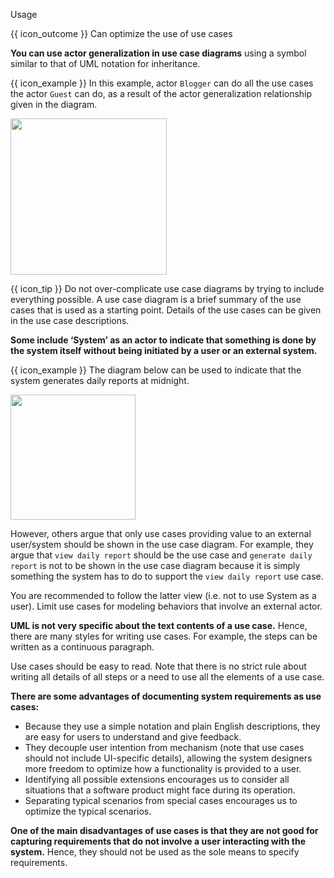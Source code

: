 <span id="title">Usage</span>

<span id="prereqs"></span>

<span id="outcomes">{{ icon_outcome }} Can optimize the use of use cases</span>

<div id="body">

**You can use actor generalization in use case diagrams** using a symbol similar to that of UML notation for inheritance. 

<box>

{{ icon_example }} In this example, actor `Blogger` can do all the use cases the actor `Guest` can do, as a result of the actor generalization relationship given in the diagram.

<img src="{{baseUrl}}/specifyingRequirements/useCases/usage/images/actorGeneralisation.png" height="250" />
</box>

{{ icon_tip }} Do not over-complicate use case diagrams by trying to include everything possible. A use case diagram is a brief summary of the use cases that is used as a starting point. Details of the use cases can be given in the use case descriptions.

**Some include ‘System’ as an actor to indicate that something is done by the system itself without being initiated by a user or an external system.** 

<box>

{{ icon_example }} The diagram below can be used to indicate that the system generates daily reports at midnight.

<img src="{{baseUrl}}/specifyingRequirements/useCases/usage/images/systemAsActor.jpg" height="200" />

</box>


However, others argue that only use cases providing value to an external user/system should be shown in the use case diagram. For example, they argue that `view daily report` should be the use case and `generate daily report` is not to be shown in the use case diagram because it is simply something the system has to do to support the `view daily report` use case.

You are recommended to follow the latter view (i.e. not to use System as a user). Limit use cases for modeling behaviors that involve an external actor.

**UML is not very specific about the text contents of a use case.** Hence, there are many styles for writing use cases. For example, the steps can be written as a continuous paragraph.

Use cases should be easy to read. Note that there is no strict rule about writing all details of all steps or a need to use all the elements of a use case.

**There are some advantages of documenting system requirements as use cases:**

* Because they use a simple notation and plain English descriptions, they are easy for users to understand and give feedback.
* They decouple user intention from mechanism (note that use cases should not include UI-specific details), allowing the system designers more freedom to optimize how a functionality is provided to a user.
* Identifying all possible extensions encourages us to consider all situations that a software product might face during its operation.
* Separating typical scenarios from special cases encourages us to optimize the typical scenarios.

**One of the main disadvantages of use cases is that they are not good for capturing requirements that do not involve a user interacting with the system.** Hence, they should not be used as the sole means to specify requirements.

</div>

<div id="extras">

<include src="exercises.md" />

</div>
